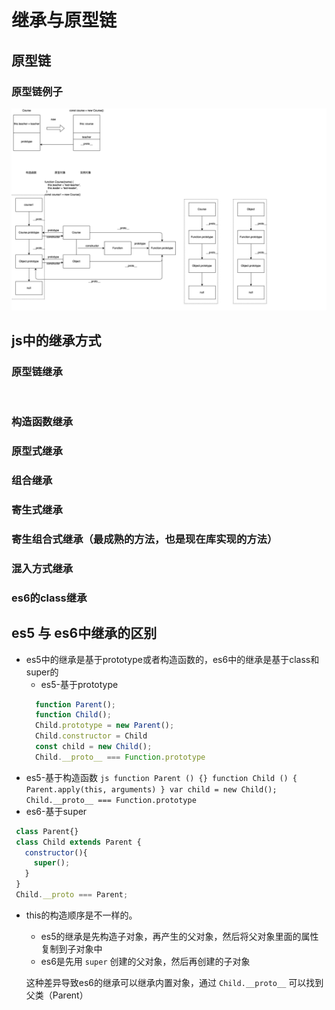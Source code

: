 # 继承与原型链
## 原型链
### 原型链例子
![Alt text](OOP.png)

## js中的继承方式
### 原型链继承
  ```js
    
  ```
### 构造函数继承
### 原型式继承
### 组合继承
### 寄生式继承
### 寄生组合式继承（最成熟的方法，也是现在库实现的方法）
### 混入方式继承
### es6的class继承

## es5 与 es6中继承的区别
  - es5中的继承是基于prototype或者构造函数的，es6中的继承是基于class和super的
    * es5-基于prototype
    ```js
      function Parent();
      function Child();
      Child.prototype = new Parent();
      Child.constructor = Child
      const child = new Child();
      Child.__proto__ === Function.prototype
    ```
   * es5-基于构造函数
    ```js
      function Parent () {}
      function Child () {
        Parent.apply(this, arguments)
      }
      var child = new Child();
      Child.__proto__ === Function.prototype
    ``` 
   * es6-基于super
   ```js
    class Parent{}
    class Child extends Parent {
      constructor(){
        super();
      }
    }
    Child.__proto === Parent;
   ``` 
  - this的构造顺序是不一样的。
    * es5的继承是先构造子对象，再产生的父对象，然后将父对象里面的属性复制到子对象中
    * es6是先用 ```super``` 创建的父对象，然后再创建的子对象

    这种差异导致es6的继承可以继承内置对象，通过 ```Child.__proto__``` 可以找到父类（Parent）